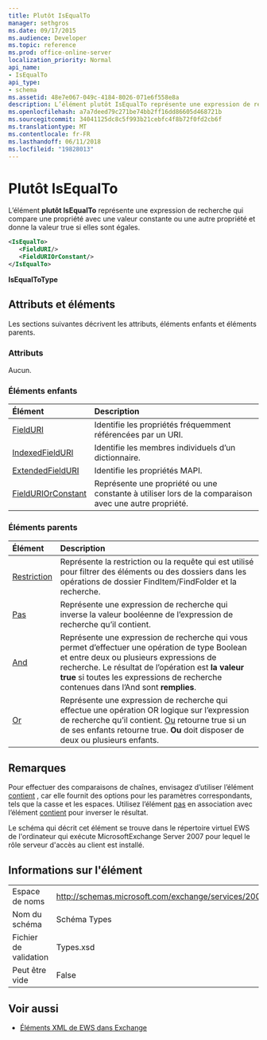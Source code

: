 ```yaml
---
title: Plutôt IsEqualTo
manager: sethgros
ms.date: 09/17/2015
ms.audience: Developer
ms.topic: reference
ms.prod: office-online-server
localization_priority: Normal
api_name:
- IsEqualTo
api_type:
- schema
ms.assetid: 48e7e067-049c-4184-8026-071e6f558e8a
description: L’élément plutôt IsEqualTo représente une expression de recherche qui compare une propriété avec une valeur constante ou une autre propriété et donne la valeur true si elles sont égales.
ms.openlocfilehash: a7a7deed79c271be74bb2ff16dd86605d468721b
ms.sourcegitcommit: 34041125dc8c5f993b21cebfc4f8b72f0fd2cb6f
ms.translationtype: MT
ms.contentlocale: fr-FR
ms.lasthandoff: 06/11/2018
ms.locfileid: "19828013"
---
```

# <a name="isequalto"></a>Plutôt IsEqualTo

L’élément **plutôt IsEqualTo** représente une expression de recherche qui compare une propriété avec une valeur constante ou une autre propriété et donne la valeur true si elles sont égales. 
  
```xml
<IsEqualTo>
   <FieldURI/>
   <FieldURIOrConstant/>
</IsEqualTo>
```

 **IsEqualToType**
## <a name="attributes-and-elements"></a>Attributs et éléments

Les sections suivantes décrivent les attributs, éléments enfants et éléments parents.
  
### <a name="attributes"></a>Attributs

Aucun.
  
### <a name="child-elements"></a>Éléments enfants

|**Élément**|**Description**|
|:-----|:-----|
|[FieldURI](fielduri.md) <br/> |Identifie les propriétés fréquemment référencées par un URI.  <br/> |
|[IndexedFieldURI](indexedfielduri.md) <br/> |Identifie les membres individuels d’un dictionnaire.  <br/> |
|[ExtendedFieldURI](extendedfielduri.md) <br/> |Identifie les propriétés MAPI.  <br/> |
|[FieldURIOrConstant](fielduriorconstant.md) <br/> |Représente une propriété ou une constante à utiliser lors de la comparaison avec une autre propriété.  <br/> |
   
### <a name="parent-elements"></a>Éléments parents

|**Élément**|**Description**|
|:-----|:-----|
|[Restriction](restriction.md) <br/> |Représente la restriction ou la requête qui est utilisé pour filtrer des éléments ou des dossiers dans les opérations de dossier FindItem/FindFolder et la recherche.  <br/> |
|[Pas](not.md) <br/> |Représente une expression de recherche qui inverse la valeur booléenne de l’expression de recherche qu’il contient.  <br/> |
|[And](and.md) <br/> |Représente une expression de recherche qui vous permet d’effectuer une opération de type Boolean et entre deux ou plusieurs expressions de recherche. Le résultat de l’opération est **la valeur true** si toutes les expressions de recherche contenues dans l’And sont **remplies**.  <br/> |
|[Or](or.md) <br/> |Représente une expression de recherche qui effectue une opération OR logique sur l’expression de recherche qu’il contient. [Ou](or.md) retourne true si un de ses enfants retourne true. **Ou** doit disposer de deux ou plusieurs enfants.  <br/> |
   
## <a name="remarks"></a>Remarques

Pour effectuer des comparaisons de chaînes, envisagez d’utiliser l’élément [contient](contains.md) , car elle fournit des options pour les paramètres correspondants, tels que la casse et les espaces. Utilisez l’élément [pas](not.md) en association avec l’élément [contient](contains.md) pour inverser le résultat. 
  
Le schéma qui décrit cet élément se trouve dans le répertoire virtuel EWS de l'ordinateur qui exécute MicrosoftExchange Server 2007 pour lequel le rôle serveur d'accès au client est installé.
  
## <a name="element-information"></a>Informations sur l'élément

|||
|:-----|:-----|
|Espace de noms  <br/> |http://schemas.microsoft.com/exchange/services/2006/types  <br/> |
|Nom du schéma  <br/> |Schéma Types  <br/> |
|Fichier de validation  <br/> |Types.xsd  <br/> |
|Peut être vide  <br/> |False  <br/> |
   
## <a name="see-also"></a>Voir aussi



- [Éléments XML de EWS dans Exchange](ews-xml-elements-in-exchange.md)

